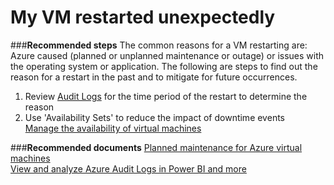 <properties 
	articleTitle = "My VM restarted unexpectedly"
	pageTitle = "My VM restarted unexpectedly"
	description = "My VM restarted unexpectedly"
	service = "microsoft.classiccompute"
	resource = "virtualmachines"
	articleAuthor = "kasparks"
	displayOrder = "8"
	selfHelpType = "resource"
	supportTopicIds = ""
	resourceTags = "windows, linux"	
	productPesIds = "" 
/>
    
# My VM restarted unexpectedly

###**Recommended steps**
The common reasons for a VM restarting are: Azure caused (planned or unplanned maintenance or outage) or issues with the operating system or application. The following are steps to find out the reason for a restart in the past and to mitigate for future occurrences.

1. Review [Audit Logs](data-blade:Microsoft_Azure_Insights.AzureDiagnosticsBladeWithParameter) for the time period of the restart to determine the reason
2. Use 'Availability Sets' to reduce the impact of downtime events <br>
[Manage the availability of virtual machines](https://azure.microsoft.com/documentation/articles/virtual-machines-manage-availability/)

###**Recommended documents**
[Planned maintenance for Azure virtual machines](https://azure.microsoft.com/documentation/articles/virtual-machines-planned-maintenance/) <br>
[View and analyze Azure Audit Logs in Power BI and more](https://azure.microsoft.com/blog/analyze-azure-audit-logs-in-powerbi-more/) 